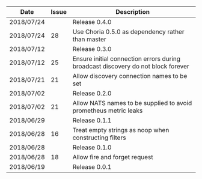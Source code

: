 |Date      |Issue |Description                                                                                              |
|----------|------|---------------------------------------------------------------------------------------------------------|
|2018/07/24|      |Release 0.4.0                                                                                            |
|2018/07/24|28    |Use Choria 0.5.0 as dependency rather than master                                                        |
|2018/07/12|      |Release 0.3.0                                                                                            |
|2018/07/12|25    |Ensure initial connection errors during broadcast discovery do not block forever                         |
|2018/07/21|21    |Allow discovery connection names to be set                                                               |
|2018/07/02|      |Release 0.2.0                                                                                            |
|2018/07/02|21    |Allow NATS names to be supplied to avoid prometheus metric leaks                                         |
|2018/06/29|      |Release 0.1.1                                                                                            |
|2018/06/28|16    |Treat empty strings as noop when constructing filters                                                    |
|2018/06/28|      |Release 0.1.0                                                                                            |
|2018/06/28|18    |Allow fire and forget request                                                                            |
|2018/06/19|      |Release 0.0.1                                                                                            |
